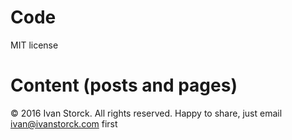 # Code

MIT license

# Content (posts and pages)

&copy; 2016 Ivan Storck. All rights reserved. Happy to share, just email ivan@ivanstorck.com first
